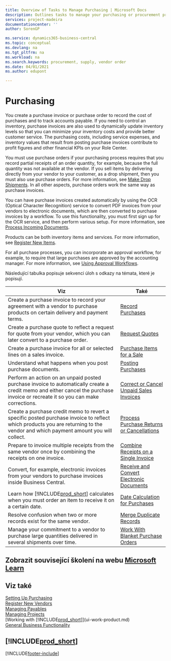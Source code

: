 ```yaml
---
title: Overview of Tasks to Manage Purchasing | Microsoft Docs
description: Outlines tasks to manage your purchasing or procurement processes, including how purchase invoices and purchase orders work.
services: project-madeira
documentationcenter: ''
author: SorenGP

ms.service: dynamics365-business-central
ms.topic: conceptual
ms.devlang: na
ms.tgt_pltfrm: na
ms.workload: na
ms.search.keywords: procurement, supply, vendor order
ms.date: 04/01/2021
ms.author: edupont

---
```

# Purchasing
You create a purchase invoice or purchase order to record the cost of purchases and to track accounts payable. If you need to control an inventory, purchase invoices are also used to dynamically update inventory levels so that you can minimize your inventory costs and provide better customer service. The purchasing costs, including service expenses, and inventory values that result from posting purchase invoices contribute to profit figures and other financial KPIs on your Role Center.

You must use purchase orders if your purchasing process requires that you record partial receipts of an order quantity, for example, because the full quantity was not available at the vendor. If you sell items by delivering directly from your vendor to your customer, as a drop shipment, then you must also use purchase orders. For more information, see [Make Drop Shipments](sales-how-drop-shipment.md). In all other aspects, purchase orders work the same way as purchase invoices.

You can have purchase invoices created automatically by using the OCR (Optical Character Recognition) service to convert PDF invoices from your vendors to electronic documents, which are then converted to purchase invoices by a workflow. To use this functionality, you must first sign up for the OCR service, and then perform various setup. For more information, see [Process Incoming Documents](across-process-income-documents.md).

Products can be both inventory items and services. For more information, see [Register New Items](inventory-how-register-new-items.md).

For all purchase processes, you can incorporate an approval workflow, for example, to require that large purchases are approved by the accounting manager. For more information, see [Using Approval Workflows](across-how-use-approval-workflows.md).

Následující tabulka popisuje sekvenci úloh s odkazy na témata, které je popisují.

| Viz | Také |
| --- | --- |
| Create a purchase invoice to record your agreement with a vendor to purchase products on certain delivery and payment terms. | [Record Purchases](purchasing-how-record-purchases.md) |
| Create a purchase quote to reflect a request for quote from your vendor, which you can later convert to a purchase order. | [Request Quotes](purchasing-how-request-quotes.md) |
| Create a purchase invoice for all or selected lines on a sales invoice. | [Purchase Items for a Sale](purchasing-how-purchase-products-sale.md) |
| Understand what happens when you post purchase documents. | [Posting Purchases](ui-post-purchases.md) |
| Perform an action on an unpaid posted purchase invoice to automatically create a credit memo and either cancel the purchase invoice or recreate it so you can make corrections. | [Correct or Cancel Unpaid Sales Invoices](purchasing-how-correct-cancel-unpaid-purchase-invoices.md) |
| Create a purchase credit memo to revert a specific posted purchase invoice to reflect which products you are returning to the vendor and which payment amount you will collect. | [Process Purchase Returns or Cancellations](purchasing-how-register-new-vendors.md) |
| Prepare to invoice multiple receipts from the same vendor once by combining the receipts on one invoice. | [Combine Receipts on a Single Invoice](purchasing-how-to-combine-receipts.md) |
| Convert, for example, electronic invoices from your vendors to purchase invoices inside Business Central. | [Receive and Convert Electronic Documents](purchasing-how-to-receive-and-convert-electronic-documents.md) |
| Learn how [!INCLUDE[prod_short](includes/prod_short.md)] calculates when you must order an item to receive it on a certain date. | [Date Calculation for Purchases](purchasing-date-calculation-for-purchases.md) |
| Resolve confusion when two or more records exist for the same vendor. | [Merge Duplicate Records](sales-how-merge-duplicate-records.md) |
| Manage your commitment to a vendor to purchase large quantities delivered in several shipments over time. | [Work With Blanket Purchase Orders](sales-how-to-create-blanket-sales-orders.md) |

## Zobrazit související školení na webu [Microsoft Learn](/learn/paths/purchase-items-services-dynamics-365-business-central/)

## Viz také
[Setting Up Purchasing](purchasing-setup-purchasing.md)  
[Register New Vendors](purchasing-how-register-new-vendors.md)  
[Managing Payables](payables-manage-payables.md)  
[Managing Projects](projects-manage-projects.md)    
[Working with [!INCLUDE[prod_short](includes/prod_short.md)]](ui-work-product.md)  
[General Business Functionality](ui-across-business-areas.md)

## [!INCLUDE[prod_short](includes/free_trial_md.md)]


[!INCLUDE[footer-include](includes/footer-banner.md)]